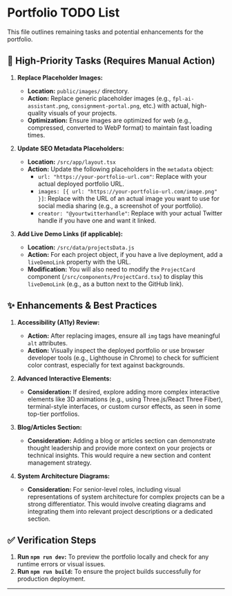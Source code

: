 # Portfolio TODO List

This file outlines remaining tasks and potential enhancements for the portfolio.

## 🚀 High-Priority Tasks (Requires Manual Action)

1.  **Replace Placeholder Images:**
    *   **Location:** `public/images/` directory.
    *   **Action:** Replace generic placeholder images (e.g., `fpl-ai-assistant.png`, `consignment-portal.png`, etc.) with actual, high-quality visuals of your projects.
    *   **Optimization:** Ensure images are optimized for web (e.g., compressed, converted to WebP format) to maintain fast loading times.

2.  **Update SEO Metadata Placeholders:**
    *   **Location:** `/src/app/layout.tsx`
    *   **Action:** Update the following placeholders in the `metadata` object:
        *   `url: "https://your-portfolio-url.com"`: Replace with your actual deployed portfolio URL.
        *   `images: [{ url: "https://your-portfolio-url.com/image.png" }]`: Replace with the URL of an actual image you want to use for social media sharing (e.g., a screenshot of your portfolio).
        *   `creator: "@yourtwitterhandle"`: Replace with your actual Twitter handle if you have one and want it linked.

3.  **Add Live Demo Links (if applicable):**
    *   **Location:** `/src/data/projectsData.js`
    *   **Action:** For each project object, if you have a live deployment, add a `liveDemoLink` property with the URL.
    *   **Modification:** You will also need to modify the `ProjectCard` component (`/src/components/ProjectCard.tsx`) to display this `liveDemoLink` (e.g., as a button next to the GitHub link).

## ✨ Enhancements & Best Practices

1.  **Accessibility (A11y) Review:**
    *   **Action:** After replacing images, ensure all `img` tags have meaningful `alt` attributes.
    *   **Action:** Visually inspect the deployed portfolio or use browser developer tools (e.g., Lighthouse in Chrome) to check for sufficient color contrast, especially for text against backgrounds.

2.  **Advanced Interactive Elements:**
    *   **Consideration:** If desired, explore adding more complex interactive elements like 3D animations (e.g., using Three.js/React Three Fiber), terminal-style interfaces, or custom cursor effects, as seen in some top-tier portfolios.

3.  **Blog/Articles Section:**
    *   **Consideration:** Adding a blog or articles section can demonstrate thought leadership and provide more context on your projects or technical insights. This would require a new section and content management strategy.

4.  **System Architecture Diagrams:**
    *   **Consideration:** For senior-level roles, including visual representations of system architecture for complex projects can be a strong differentiator. This would involve creating diagrams and integrating them into relevant project descriptions or a dedicated section.

## ✅ Verification Steps

1.  **Run `npm run dev`:** To preview the portfolio locally and check for any runtime errors or visual issues.
2.  **Run `npm run build`:** To ensure the project builds successfully for production deployment.

---

